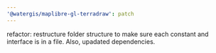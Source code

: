 ```yaml
---
'@watergis/maplibre-gl-terradraw': patch
---
```


refactor: restructure folder structure to make sure each constant and interface is in a file. Also, upadated dependencies.
